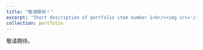 ```yaml
---
title: "敬请期待！"
excerpt: "Short description of portfolio item number 1<br/><img src='/images/500x300.png'>"
collection: portfolio
---
```


敬请期待。
